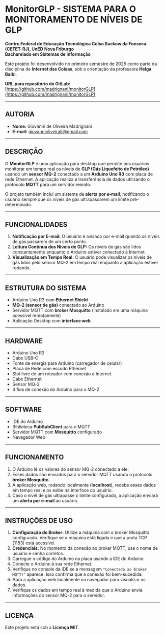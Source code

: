 # MonitorGLP - SISTEMA PARA O MONITORAMENTO DE NÍVEIS DE GLP

**Centro Federal de Educação Tecnológica Celso Suckow da Fonseca (CEFET-RJ), UnED Nova Friburgo**  
**Bacharelado em Sistemas de Informação**

Este projeto foi desenvolvido no primeiro semestre de 2025 como parte da disciplina de **Internet das Coisas**, sob a orientação da professora **Helga Balbi**.

**URL para repositório do GitLab:** [https://github.com/madrignani/monitorGLP](https://github.com/madrignani/monitorGLP)

---

## AUTORIA

- **Nome:** Giovanni de Oliveira Madrignani  
- **E-mail:** giovannioliveira5@gmail.com

---

## DESCRIÇÃO

O **MonitorGLP** é uma aplicação para desktop que permite aos usuários monitorar em tempo real os níveis de **GLP (Gás Liquefeito de Petróleo)** usando um **sensor MQ-2** conectado a um **Arduino Uno R3** com placa de rede Ethernet. A aplicação realiza a transferência de dados utilizando o protocolo **MQTT** para um servidor remoto.

O projeto também inclui um sistema de **alerta por e-mail**, notificando o usuário sempre que os níveis de gás ultrapassarem um limite pré-determinado.

---

## FUNCIONALIDADES

1. **Notificação por E-mail:** O usuário é avisado por e-mail quando os níveis de gás passarem de um certo ponto.  
2. **Leitura Contínua dos Níveis de GLP:** Os níveis de gás são lidos constantemente enquanto o Arduino estiver conectado à Internet.  
3. **Visualização em Tempo Real:** O usuário pode visualizar os níveis de gás lidos pelo sensor MQ-2 em tempo real enquanto a aplicação estiver rodando.

---

## ESTRUTURA DO SISTEMA

- Arduino Uno R3 com **Ethernet Shield**  
- **MQ-2 (sensor de gás)** conectado ao Arduino  
- Servidor MQTT com **broker Mosquitto** (instalado em uma máquina acessível remotamente)  
- Aplicação Desktop com **interface web**

---

## HARDWARE

- Arduino Uno R3  
- Cabo USB-C  
- Fonte de energia para Arduino (carregador de celular)  
- Placa de Rede com escudo Ethernet  
- Slot livre de um roteador com conexão à Internet  
- Cabo Ethernet  
- Sensor MQ-2  
- 4 fios de conexão do Arduino para o MQ-2

---

## SOFTWARE

- IDE do Arduino  
- Biblioteca **PubSubClient** para o MQTT  
- Servidor MQTT com **Mosquitto** configurado  
- Navegador Web

---

## FUNCIONAMENTO

1. O Arduino lê os valores do sensor MQ-2 conectado a ele.  
2. Esses dados são enviados para o servidor MQTT usando o protocolo **broker Mosquitto**.  
3. A aplicação web, rodando localmente (**localhost**), recebe esses dados em tempo real e os exibe na interface do usuário.  
4. Caso o nível de gás ultrapasse o limite configurado, a aplicação enviará um **alerta por e-mail** ao usuário.

---

## INSTRUÇÕES DE USO

1. **Configuração do Broker:** Utilize a máquina com o broker Mosquitto configurado. Verifique se a máquina está ligada e que a porta TCP (1183) está acessível.  
2. **Credenciais:** No momento da conexão ao broker MQTT, use o nome de usuário e senha corretos.  
3. Carregue o código do Arduino na placa usando a IDE do Arduino.  
4. Conecte o Arduino à sua rede Ethernet.  
5. Verifique no console da IDE se a mensagem `"Conectado ao broker MQTT!"` aparece. Isso confirma que a conexão foi bem-sucedida.  
6. Abra a aplicação web localmente no navegador para visualizar os dados.  
7. Verifique os dados em tempo real à medida que o Arduino envia informações do sensor MQ-2 para o servidor.

---

## LICENÇA

Este projeto está sob a **Licença MIT**.
